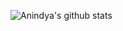 ![Anindya's github stats](https://github-readme-stats.vercel.app/api?username=anindyamanna&count_private=true)
